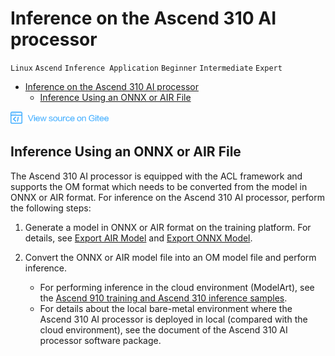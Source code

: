 # Inference on the Ascend 310 AI processor

`Linux` `Ascend` `Inference Application` `Beginner` `Intermediate` `Expert`

<!-- TOC -->

- [Inference on the Ascend 310 AI processor](#inference-on-the-ascend-310-ai-processor)
    - [Inference Using an ONNX or AIR File](#inference-using-an-onnx-or-air-file)

<!-- /TOC -->

<a href="https://gitee.com/mindspore/docs/blob/master/tutorials/inference/source_en/multi_platform_inference_ascend_310.md" target="_blank"><img src="./_static/logo_source.png"></a>

## Inference Using an ONNX or AIR File

The Ascend 310 AI processor is equipped with the ACL framework and supports the OM format which needs to be converted from the model in ONNX or AIR format. For inference on the Ascend 310 AI processor, perform the following steps:

1. Generate a model in ONNX or AIR format on the training platform. For details, see [Export AIR Model](https://www.mindspore.cn/tutorial/training/en/master/use/save_model.html#export-air-model) and [Export ONNX Model](https://www.mindspore.cn/tutorial/training/en/master/use/save_model.html#export-onnx-model).

2. Convert the ONNX or AIR model file into an OM model file and perform inference.
   - For performing inference in the cloud environment (ModelArt), see the [Ascend 910 training and Ascend 310 inference samples](https://support.huaweicloud.com/en-us/bestpractice-modelarts/modelarts_10_0026.html).
   - For details about the local bare-metal environment where the Ascend 310 AI processor is deployed in local (compared with the cloud environment), see the document of the Ascend 310 AI processor software package.
